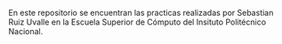 En este repositorio se encuentran las practicas realizadas por Sebastian Ruiz Uvalle en la Escuela Superior de Cómputo del Insituto Politécnico Nacional.
